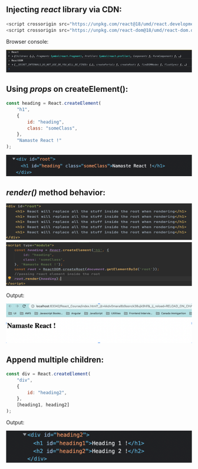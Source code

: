 ## Injecting _react_ library via CDN:

```javascript
<script crossorigin src="https://unpkg.com/react@18/umd/react.development.js"></script>
<script crossorigin src="https://unpkg.com/react-dom@18/umd/react-dom.development.js"></script>
```

Browser console:

![image info](../assets/images/chapter_01_inception/img.png)

## Using _props_ on createElement():

```javascript
const heading = React.createElement(
    "h1",
    {
        id: "heading",
        class: "someClass",
    },
    "Namaste React !"
);
```

![image info](../assets/images/chapter_01_inception/img_1.png)

## _render()_ method behavior:

![image info](../assets/images/chapter_01_inception/img_2.png)

Output:

![image info](../assets/images/chapter_01_inception/img_3.png)

## Append multiple children:

```javascript
const div = React.createElement(
    "div",
    {
        id: "heading2",
    },
    [heading1, heading2]
);
```

Output:

![image info](../assets/images/chapter_01_inception/img_4.png)

<br/>
<br/>
<br/>
<br/>

















